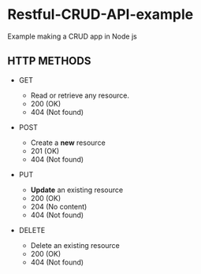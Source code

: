 # Restful-CRUD-API-example
Example making a CRUD app in Node js

## HTTP METHODS
- GET
    - Read or retrieve any resource. 
    - 200 (OK) 
    - 404 (Not found)

- POST 
    - Create a **new** resource
    - 201 (OK)
    - 404 (Not found)

- PUT
    - **Update** an existing resource
    - 200 (OK)
    - 204 (No content)
    - 404 (Not found)

- DELETE
    - Delete an existing resource
    - 200 (OK)
    - 404 (Not found)